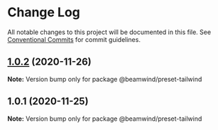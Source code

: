 # Change Log

All notable changes to this project will be documented in this file.
See [Conventional Commits](https://conventionalcommits.org) for commit guidelines.

## [1.0.2](https://github.com/kenoxa/beamwind/compare/@beamwind/preset-tailwind@1.0.1...@beamwind/preset-tailwind@1.0.2) (2020-11-26)

**Note:** Version bump only for package @beamwind/preset-tailwind

## 1.0.1 (2020-11-25)

**Note:** Version bump only for package @beamwind/preset-tailwind
